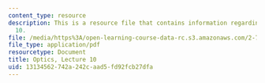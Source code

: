 ```yaml
---
content_type: resource
description: This is a resource file that contains information regarding optics lecture
  10.
file: /media/https%3A/open-learning-course-data-rc.s3.amazonaws.com/2-71-optics-spring-2014/13134562742a242caad5fd92fcb27dfa_MIT2_71S14_lec10_notes.pdf
file_type: application/pdf
resourcetype: Document
title: Optics, Lecture 10
uid: 13134562-742a-242c-aad5-fd92fcb27dfa
---
```


